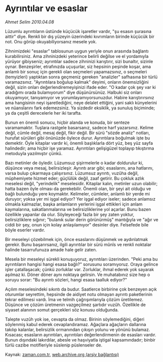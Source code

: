 # Ayrıntılar ve esaslar

*Ahmet Selim 2010.04.08*

<td class="columnist-detail">
<p>Lüzumlu ayrıntıların üstünde küçücük işaretler vardır, "şu esasın şurasına aittir" diye. Renkli bir dış yüzeyin üzerindeki kıvrımların birinde küçücük bir not. Onu görüp okuyabiliyorsanız mesele yok.</p>
<p>
<div id="haberMetinDiv">
<p>Zihnimizdeki "esaslar" tablosunun uygun yeriyle onun arasında bağlantı kurabilirsiniz. Ama zihninizdeki yeterince belirli değilse ve el yordamıyla yürüyor gibiyseniz; ayrıntılar sadece zihninizi karıştırır, sizi bunaltır, sizinle oynar. Benzeşirler, etrafınızda uçuşurlar, siz hepsinin peşinde koşar, ama anlamlı bir sonuç için gerekli olan seçmeleri yapamazsınız, o seçmeleri (temyizleri) yaptıktan sonra geçmeniz gereken "analizler" safhasına bir türlü varamazsınız. "Ayrıntılara boğulup kalmak" deyimi, onların önemsizliğini değil, sizin onları değerlendiremeyişinizi ifade eder. "O kadar çok şey var ki aradığımı orada bulamıyorum" diye düşünürsünüz. Halbuki siz onları okuyamıyor, tanıyamıyor ve yorumlayamıyorsunuzdur. Habire karıştırırsınız ama hangisinin neyi işaretlediğini, neye delalet ettiğini, yani saklı künyelerini ve nüanslarını fark edemezsiniz. Ya sizdedir eksiklik, ya sunuluş biçiminde; ya da çeşitli derecelerle her iki tarafta.
<p> Bunun en önemli sonucu, hiçbir alanda ve konuda, bir senteze varamamaktır. Tuşlara rastgele basarsanız, sadece harf yazarsınız. Kelime değil, cümle değil, mesaj değil, fikir değil. Bir sürü "sözde analiz" notları, hurufat sürüleri gibi önünüzde öylece durur. Ayrıntılara boğulmak işte bu demektir. Öyle kitaplar vardır ki, önemli başlıklarla dört yüz, beş yüz sayfa halindedir; ama hiçbir işe yaramaz. Ayrıntıları gelişigüzel toplayıp tıkıştırma metoduyla yazılmıştır çünkü.
<p> Bazı metinler de öyledir. Lüzumsuz şişirmelerle o kadar doldurulur ki, düşünce veya mesaj, belirsizleşir. Ayrıntı arar gibi; esaslarını, ana hatlarını, varsa bulup çıkarmaya çalışırsınız. Lüzumsuz ayrıntı, vuzûha değil, müphemiyete hizmet eder; güçlülük değil, zaaf getirir. Bu çokluk azlık meselesi değil, "yerindelik" meselesidir. Kitaplar kalın, metinler uzun olabilir; hatta bazen öyle olması da gerekebilir. Önemli olan, bir şeyi ait olduğu ve bağlı bulunduğu yere koymaktır. Kelimeler, cümleler, anlamlı bir yerde mi duruyor; yoksa yer mi işgal ediyor? Yer işgal ediyor iseler; sadece anlamsız olmakla kalmazlar, başka anlamların yerlerini işgal ettikleri için anlam kaymalarına, sakatlanmalarına ve belirsizliklerine yol açarlar. Bunu bazen özellikle yapanlar da olur. Söyleyeceği fazla bir şey zaten yoktur, belirsizliklere sığınır; "bulanık sular derin görünürmüş" mantığıyla ve "ağır ve ciddi bir şey, onun için kolay anlaşılamıyor" desinler diye. Felsefede bile böyle eserler vardır.
<p> Bir meseleyi çözebilmek için, önce esaslarını düşünmek ve aydınlatmak gerekir. Bunu başarırsanız, ilgili ayrıntılar bir sürü mûnîs ve renkli noktalar halinde tasarrufunuza amade hale gelir zaten.
<p> Mesela bir meseleyi sürekli konuşuyoruz, ayrıntıları üzerinden. "Peki ama bu ayrıntıların hangisi hangi esasa bağlı?" sorusunu soramıyoruz. Oraya gelince işler çatallaşacak; çünkü zorluklar var. Zorluklar, ihmal ederek yok sayarak aşılmaz ki. Döner döner aynı noktaya gelirsin. Ve muhatabınız size hep o soruyu sorar: "Bu ayrıntı sözleri, hangi esasa taalluk ediyor?"
<p> Açılım meselesindeki sıkıntı da budur. Saatlerce birbirine çok benzeyen açık oturumlar seyrettim, hepsinde de aidiyet notu olmayan ayrıntı paketlerinin tekrar edilmesi vardı. İma ve telmih çağrışımlarıyla çözüm üretilemez. Düşünce ve çözüm üretmenin vazgeçilmez şartıdır vuzûh. Özellikle de siyaset alanının somut gerçekleri söz konusu olduğunda.
<p> Talepte vuzûh yok ise, cevapta da olmaz. Birinin söylemediğini, diğeri söylenmiş kabul ederek cevaplandıramaz. Ağaçlara ağaçların dallarına takılıp kalanlar, belirsizlik ormanından çıkışın yolunu ve yönünü bulamaz. Kısacası; esasların ayrıntıları, ayrıntıları değerlendirmenin de esasları vardır. Bunun dışındaki lakırdılar, abesle ve haşviyatla iştigal kapsamındadır; binbir türlü cazibe motifleriyle süslenip püslenseler de.</p></p></p></p></p></p></p></div>
</p>
<a href="http://web.archive.org/web/20110107132143/mailto:a.selim@zaman.com.tr">
</a></td>

Kaynak: [zaman.com.tr](http://zaman.com.tr/yazar.do?yazino=970604), [web.archive.org (arşiv bağlantısı)](http://web.archive.org/web/20110107132143/http://www.zaman.com.tr/yazar.do?yazino=970604)
